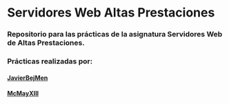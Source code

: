 # Servidores Web Altas Prestaciones
### Repositorio para las prácticas de la asignatura Servidores Web de Altas Prestaciones.

### Prácticas realizadas por:
#### [JavierBejMen](https://github.com/JavierBejMen)
#### [McMayXIII](https://github.com/McMayXIII)
